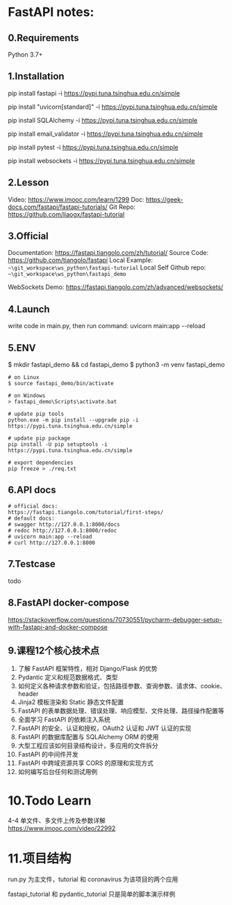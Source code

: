# FastAPI notes:

## 0.Requirements
Python 3.7+

## 1.Installation

pip install fastapi -i https://pypi.tuna.tsinghua.edu.cn/simple

pip install "uvicorn[standard]" -i https://pypi.tuna.tsinghua.edu.cn/simple

pip install SQLAlchemy -i https://pypi.tuna.tsinghua.edu.cn/simple

pip install email_validator -i https://pypi.tuna.tsinghua.edu.cn/simple

pip install pytest -i https://pypi.tuna.tsinghua.edu.cn/simple

pip install websockets -i https://pypi.tuna.tsinghua.edu.cn/simple

## 2.Lesson
Video: https://www.imooc.com/learn/1299
Doc: https://geek-docs.com/fastapi/fastapi-tutorials/
Git Repo: https://github.com/liaogx/fastapi-tutorial

## 3.Official
Documentation: https://fastapi.tiangolo.com/zh/tutorial/
Source Code: https://github.com/tiangolo/fastapi
Local Example: `~\git_workspace\ws_python\fastapi-tutorial`
Local Self Github repo: `~\git_workspace\ws_python\fastapi_demo`

WebSockets Demo:
https://fastapi.tiangolo.com/zh/advanced/websockets/

## 4.Launch
write code in main.py, then run command: uvicorn main:app --reload

## 5.ENV
$ mkdir fastapi_demo && cd fastapi_demo
$ python3 -m venv fastapi_demo

```
# on Linux
$ source fastapi_demo/bin/activate

# on Windows
> fastapi_demo\Scripts\activate.bat

# update pip tools
python.exe -m pip install --upgrade pip -i https://pypi.tuna.tsinghua.edu.cn/simple

# update pip package
pip install -U pip setuptools -i https://pypi.tuna.tsinghua.edu.cn/simple

# export dependencies
pip freeze > ./req.txt
```

## 6.API docs

```
# official docs:
https://fastapi.tiangolo.com/tutorial/first-steps/
# default docs:
# swagger http://127.0.0.1:8000/docs
# redoc http://127.0.0.1:8000/redoc
# uvicorn main:app --reload
# curl http://127.0.0.1:8000
```

## 7.Testcase
todo

## 8.FastAPI docker-compose 

https://stackoverflow.com/questions/70730551/pycharm-debugger-setup-with-fastapi-and-docker-compose

## 9.课程12个核心技术点

1. 了解 FastAPI 框架特性，相对 Django/Flask 的优势
2. Pydantic 定义和规范数据格式、类型
3. 如何定义各种请求参数和验证，包括路径参数、查询参数、请求体、cookie、header
4. Jinja2 模板渲染和 Static 静态文件配置
5. FastAPI 的表单数据处理、错误处理、响应模型、文件处理、路径操作配置等
6. 全面学习 FastAPI 的依赖注入系统
7. FastAPI 的安全、认证和授权，OAuth2 认证和 JWT 认证的实现
8. FastAPI 的数据库配置与 SQLAlchemy ORM 的使用
9. 大型工程应该如何目录结构设计，多应用的文件拆分
10. FastAPI 的中间件开发
11. FastAPI 中跨域资源共享 CORS 的原理和实现方式
12. 如何编写后台任何和测试用例

# 10.Todo Learn
4-4 单文件、多文件上传及参数详解  
https://www.imooc.com/video/22992

# 11.项目结构

run.py 为主文件，tutorial 和 coronavirus 为该项目的两个应用

fastapi_tutorial 和 pydantic_tutorial 只是简单的脚本演示样例





